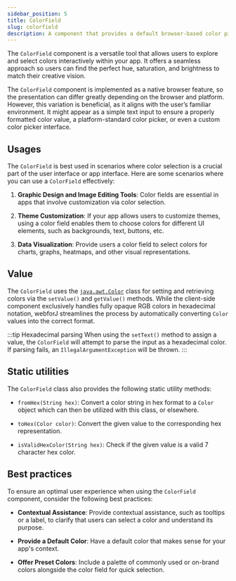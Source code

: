 ```yaml
---
sidebar_position: 5
title: ColorField
slug: colorfield
description: A component that provides a default browser-based color picker, allowing users to select a color from an input field.
---
```


<DocChip chip='shadow' />
<DocChip chip='name' label="dwc-color-chooser" />
<DocChip chip='since' label='23.02' />
<JavadocLink type="foundation" location="com/webforj/component/field/ColorField" top='true'/>

<ParentLink parent="Field" />

The `ColorField` component is a versatile tool that allows users to explore and select colors interactively within your app. It offers a seamless approach so users can find the perfect hue, saturation, and brightness to match their creative vision.

The `ColorField` component is implemented as a native browser feature, so the presentation can differ greatly depending on the browser and platform. However, this variation is beneficial, as it aligns with the user’s familiar environment. It might appear as a simple text input to ensure a properly formatted color value, a platform-standard color picker, or even a custom color picker interface.

<ComponentDemo 
path='/webforj/colorfield?' 
javaE='https://raw.githubusercontent.com/webforj/webforj-documentation/refs/heads/main/src/main/java/com/webforj/samples/views/fields/colorfield/ColorFieldView.java'
cssURL='/css/fields/colorfield/colorFieldDemo.css'
height='300px'
/>

## Usages

The `ColorField` is best used in scenarios where color selection is a crucial part of the user interface or app interface. Here are some scenarios where you can use a `ColorField` effectively:

1. **Graphic Design and Image Editing Tools**: Color fields are essential in apps that involve customization via color selection.

2. **Theme Customization**: If your app allows users to customize themes, using a color field enables them to choose colors for different UI elements, such as backgrounds, text, buttons, etc.

3. **Data Visualization**: Provide users a color field to select colors for charts, graphs, heatmaps, and other visual representations.

## Value

The `ColorField` uses the [`java.awt.Color`](https://docs.oracle.com/en/java/javase/17/docs/api/java.desktop/java/awt/Color.html) class for setting and retrieving colors via the `setValue()` and `getValue()` methods. While the client-side component exclusively handles fully opaque RGB colors in hexadecimal notation, webforJ streamlines the process by automatically converting `Color` values into the correct format.

:::tip Hexadecimal parsing
When using the `setText()` method to assign a value, the `ColorField` will attempt to parse the input as a hexadecimal color. If parsing fails, an `IllegalArgumentException` will be thrown.
:::

## Static utilities 

The `ColorField` class also provides the following static utility methods:

- `fromHex(String hex)`: Convert a color string in hex format to a `Color` object which can then be utilized with this class, or elsewhere.

- `toHex(Color color)`: Convert the given value to the corresponding hex representation.

- `isValidHexColor(String hex)`: Check if the given value is a valid 7 character hex color.

## Best practices

To ensure an optimal user experience when using the `ColorField` component, consider the following best practices:

- **Contextual Assistance**: Provide contextual assistance, such as tooltips or a label, to clarify that users can select a color and understand its purpose.

- **Provide a Default Color**: Have a default color that makes sense for your app's context.

- **Offer Preset Colors**: Include a palette of commonly used or on-brand colors alongside the color field for quick selection.
